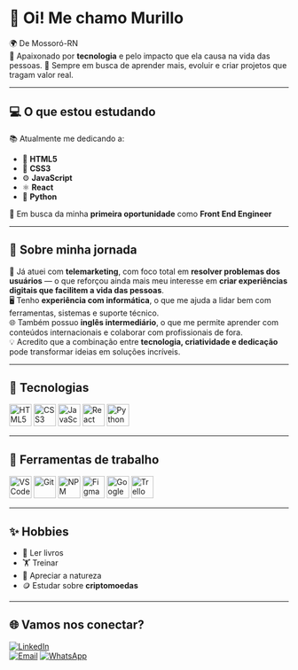# 👋 Oi! Me chamo Murillo

🌍 De Mossoró-RN  
💙 Apaixonado por **tecnologia** e pelo impacto que ela causa na vida das pessoas.
🧠 Sempre em busca de aprender mais, evoluir e criar projetos que tragam valor real. 

---

## 💻 O que estou estudando

📚 Atualmente me dedicando a:

- 🧱 **HTML5**  
- 🎨 **CSS3**  
- ⚙️ **JavaScript**  
- ⚛️ **React**  
- 🐍 **Python**

🎯 Em busca da minha **primeira oportunidade** como **Front End Engineer**

---

## 🌱 Sobre minha jornada

💼 Já atuei com **telemarketing**, com foco total em **resolver problemas dos usuários** — o que reforçou ainda mais meu interesse em **criar experiências digitais que facilitem a vida das pessoas**.  
🖥️ Tenho **experiência com informática**, o que me ajuda a lidar bem com ferramentas, sistemas e suporte técnico.  
🌐 Também possuo **inglês intermediário**, o que me permite aprender com conteúdos internacionais e colaborar com profissionais de fora.  
💡 Acredito que a combinação entre **tecnologia, criatividade e dedicação** pode transformar ideias em soluções incríveis.

---

## 🚀 Tecnologias

<p align="left">
  <img src="https://cdn.jsdelivr.net/gh/devicons/devicon/icons/html5/html5-original.svg" width="40" alt="HTML5" />
  <img src="https://cdn.jsdelivr.net/gh/devicons/devicon/icons/css3/css3-original.svg" width="40" alt="CSS3" />
  <img src="https://cdn.jsdelivr.net/gh/devicons/devicon/icons/javascript/javascript-original.svg" width="40" alt="JavaScript" />
  <img src="https://cdn.jsdelivr.net/gh/devicons/devicon/icons/react/react-original.svg" width="40" alt="React" />
  <img src="https://cdn.jsdelivr.net/gh/devicons/devicon/icons/python/python-original.svg" width="40" alt="Python" />
</p>

---

## 🧰 Ferramentas de trabalho

<p align="left">
  <img src="https://cdn.jsdelivr.net/gh/devicons/devicon/icons/vscode/vscode-original.svg" width="40" alt="VS Code" />
  <img src="https://cdn.jsdelivr.net/gh/devicons/devicon/icons/git/git-original.svg" width="40" alt="Git" />
  <img src="https://cdn.jsdelivr.net/gh/devicons/devicon/icons/npm/npm-original-wordmark.svg" width="40" alt="NPM" />
  <img src="https://cdn.jsdelivr.net/gh/devicons/devicon/icons/figma/figma-original.svg" width="40" alt="Figma" />
  <img src="https://img.icons8.com/color/48/000000/google-drive--v2.png" width="40" alt="Google Drive" />
  <img src="https://img.icons8.com/color/48/000000/trello.png" width="40" alt="Trello" />
</p>

---

## ✨ Hobbies

- 📖 Ler livros  
- 🏋️ Treinar  
- 🌄 Apreciar a natureza  
- 🪙 Estudar sobre **criptomoedas**

---

## 🌐 Vamos nos conectar?

[![LinkedIn](https://img.shields.io/badge/LinkedIn-blue?style=for-the-badge&logo=linkedin)](https://www.linkedin.com/in/murillo-teixeira-403692229/)  
[![Email](https://img.shields.io/badge/Email-D14836?style=for-the-badge&logo=gmail&logoColor=white)](mailto:contato.murilloteixeira@gmail.com)
[![WhatsApp](https://img.shields.io/badge/WhatsApp-25D366?style=for-the-badge&logo=whatsapp&logoColor=white)](https://wa.me/84987972974)





